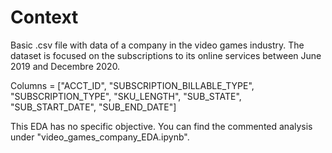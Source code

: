 # Context

Basic .csv file with data of a company in the video games industry. The dataset is focused on the subscriptions to its online services between June 2019 and Decembre 2020. 

Columns = ["ACCT_ID", "SUBSCRIPTION_BILLABLE_TYPE", "SUBSCRIPTION_TYPE", "SKU_LENGTH", "SUB_STATE", "SUB_START_DATE", "SUB_END_DATE"] 

This EDA has no specific objective. You can find the commented analysis under "video_games_company_EDA.ipynb".
